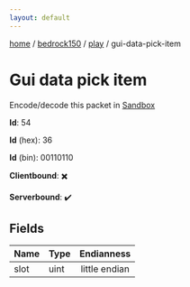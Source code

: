 ```yaml
---
layout: default
---
```


[home](/)  /  [bedrock150](/protocol/bedrock150)  /  [play](/protocol/bedrock150/play)  /  gui-data-pick-item

# Gui data pick item

Encode/decode this packet in [Sandbox](../../../sandbox/bedrock150#Play.GuiDataPickItem)

**Id**: 54

**Id** (hex): 36

**Id** (bin): 00110110

**Clientbound**: ✖️

**Serverbound**: ✔️

## Fields

Name | Type | Endianness
---|---|:---:
slot | uint | little endian
